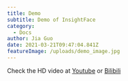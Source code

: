 ```yaml
---
title: Demo
subtitle: Demo of InsightFace
category:
  - Docs
author: Jia Guo
date: 2021-03-21T09:47:04.841Z
featureImage: /uploads/demo_image.jpg
---
```

Check the HD video at [Youtube](https://www.youtube.com/watch?v=y-D1tReryGA&t=81s) or [Bilibili](https://www.bilibili.com/video/av38041494)